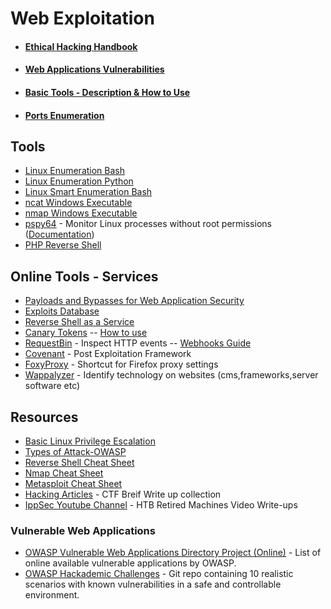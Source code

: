 # **Web Exploitation**
- #### [Ethical Hacking Handbook](https://github.com/DimitrisTK/Ethical-Hacking-Handbook)
- #### [Web Applications Vulnerabilities](./webappvulnerabilities.md)
- #### [Basic Tools - Description & How to Use](./toolsguide.md)
- #### [Ports Enumeration](./portsenumeration.md)

## Tools
- [Linux Enumeration Bash](./tools/linenum.sh)
- [Linux Enumeration Python](./tools/linum.py)
- [Linux Smart Enumeration Bash](./tools/LinuxSmartEnum.sh)
- [ncat Windows Executable](./tools/ncat.exe)
- [nmap Windows Executable](./tools/nmap)
- [pspy64](./tools/pspy64) - Monitor Linux processes without root permissions ([Documentation](https://github.com/DominicBreuker/pspy))
- [PHP Reverse Shell](./tools/php-reverse-shell.php)

## Online Tools - Services
- [Payloads and Bypasses for Web Application Security](https://github.com/swisskyrepo/PayloadsAllTheThings)
- [Exploits Database](https://www.exploit-db.com/)
- [Reverse Shell as a Service ](https://github.com/lukechilds/reverse-shell)
- [Canary Tokens](https://canarytokens.org/generate) --  [How to use](https://resources.infosecinstitute.com/how-to-protect-files-with-canary-tokens/#gref)
- [RequestBin](https://requestbin.com/) - Inspect HTTP events -- [Webhooks Guide](https://requestbin.com/blog/working-with-webhooks/)
- [Covenant](https://github.com/cobbr/Covenant) - Post Exploitation Framework
- [FoxyProxy](https://addons.mozilla.org/en-US/firefox/addon/foxyproxy-standard/) - Shortcut for Firefox proxy settings
- [Wappalyzer](https://www.wappalyzer.com/) - Identify technology on websites (cms,frameworks,server software etc)

## Resources
- [Basic Linux Privilege Escalation](https://blog.g0tmi1k.com/2011/08/basic-linux-privilege-escalation/)
- [Types of Attack-OWASP](https://www.owasp.org/index.php/Category:Attack)
- [Reverse Shell Cheat Sheet](https://github.com/swisskyrepo/PayloadsAllTheThings/blob/master/Methodology%20and%20Resources/Reverse%20Shell%20Cheatsheet.md)
- [Nmap Cheat Sheet](https://highon.coffee/blog/nmap-cheat-sheet/)
- [Metasploit Cheat Sheet](https://www.offensive-security.com/metasploit-unleashed/msfconsole-commands/)
- [Hacking Articles](http://www.hackingarticles.in/ctf-challenges1/) - CTF Breif Write up collection
- [IppSec Youtube Channel](https://www.youtube.com/channel/UCa6eh7gCkpPo5XXUDfygQQA) - HTB Retired Machines Video Write-ups

### Vulnerable Web Applications
- [OWASP Vulnerable Web Applications Directory Project (Online)](https://www.owasp.org/index.php/OWASP_Vulnerable_Web_Applications_Directory_Project#tab=On-Line_apps) - List of online available vulnerable applications by OWASP.
- [OWASP Hackademic Challenges](https://github.com/Hackademic/hackademic) - Git repo containing 10 realistic scenarios with known vulnerabilities in a safe and controllable environment.
